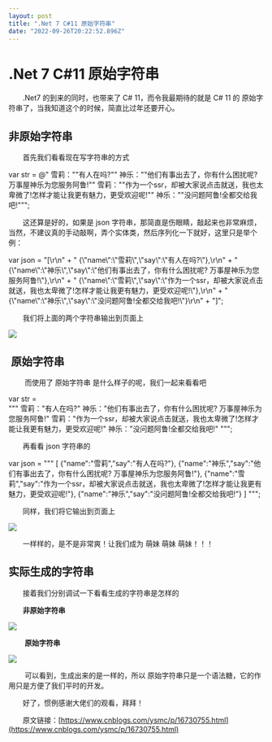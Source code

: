```yaml
---
layout: post
title: ".Net 7 C#11 原始字符串"
date: "2022-09-26T20:22:52.896Z"
---
```

.Net 7 C#11 原始字符串
=================

　　.Net7 的到来的同时，也带来了 C# 11，而令我最期待的就是 C# 11 的 原始字符串了，当我知道这个的时候，简直比过年还要开心。

非原始字符串
------

　　首先我们看看现在写字符串的方式

var str = @"
雪莉：""有人在吗?""
神乐：""他们有事出去了，你有什么困扰呢? 万事屋神乐为您服务阿鲁!""
雪莉：""作为一个ssr，却被大家说点击就送，我也太卑微了!怎样才能让我更有魅力，更受欢迎呢!""
神乐：""没问题阿鲁!全都交给我吧!""";

　　这还算是好的，如果是 json 字符串，那简直是伤眼睛，敲起来也非常麻烦，当然，不建议真的手动敲啊，弄个实体类，然后序列化一下就好，这里只是举个例：

var json = "\[\\r\\n" +
    "    {\\"name\\":\\"雪莉\\",\\"say\\":\\"有人在吗?\\"},\\r\\n" +
    "    {\\"name\\":\\"神乐\\",\\"say\\":\\"他们有事出去了，你有什么困扰呢? 万事屋神乐为您服务阿鲁!\\"},\\r\\n" +
    "    {\\"name\\":\\"雪莉\\",\\"say\\":\\"作为一个ssr，却被大家说点击就送，我也太卑微了!怎样才能让我更有魅力，更受欢迎呢!\\"},\\r\\n" +
    "    {\\"name\\":\\"神乐\\",\\"say\\":\\"没问题阿鲁!全都交给我吧!\\"}\\r\\n" +
    "\]";

　　我们将上面的两个字符串输出到页面上

![](https://img2022.cnblogs.com/blog/1897432/202209/1897432-20220926145638096-770387055.png)

 原始字符串
------

 　　而使用了 原始字符串 是什么样子的呢，我们一起来看看吧

var str =   
"""
雪莉："有人在吗?"
神乐："他们有事出去了，你有什么困扰呢? 万事屋神乐为您服务阿鲁!"
雪莉："作为一个ssr，却被大家说点击就送，我也太卑微了!怎样才能让我更有魅力，更受欢迎呢!"
神乐："没问题阿鲁!全都交给我吧!"
""";

　　再看看 json 字符串的

var json = 
"""
\[
    {"name":"雪莉","say":"有人在吗?"},
    {"name":"神乐","say":"他们有事出去了，你有什么困扰呢? 万事屋神乐为您服务阿鲁!"},
    {"name":"雪莉","say":"作为一个ssr，却被大家说点击就送，我也太卑微了!怎样才能让我更有魅力，更受欢迎呢!"},
    {"name":"神乐","say":"没问题阿鲁!全都交给我吧!"}
\]
""";

　　同样，我们将它输出到页面上

![](https://img2022.cnblogs.com/blog/1897432/202209/1897432-20220926145741129-967040986.png)

　　一样样的，是不是非常爽！让我们成为 萌妹 萌妹 萌妹！！！

实际生成的字符串
--------

　　接着我们分别调试一下看看生成的字符串是怎样的

　　**非原始字符串**

![](https://img2022.cnblogs.com/blog/1897432/202209/1897432-20220926151135991-1825130135.png)

 　　**原始字符串**

![](https://img2022.cnblogs.com/blog/1897432/202209/1897432-20220926151308134-1740147229.png)

 　　可以看到，生成出来的是一样的，所以 原始字符串只是一个语法糖，它的作用只是方便了我们平时的开发。

　　好了，惯例感谢大佬们的观看，拜拜！

　　原文链接：[https://www.cnblogs.com/ysmc/p/16730755.html](https://www.cnblogs.com/ysmc/p/16730755.html)